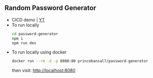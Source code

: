 ## Random Password Generator

-  CICD demo | [YT](https://youtu.be/qS6WeejgsUk)
-  To run locally
   ```sh
   cd password-generator
   npm i
   npm run dev
   ```
- To run locally using docker
  ```sh
  docker run --rm -d -p 8080:80 princebansal7/password-generator
  ```
  then visit: [http://localhost:8080](http://localhost:8080)